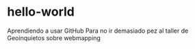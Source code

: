 # hello-world
Aprendiendo a usar GitHub
Para no ir demasiado pez al taller de Geoinquietos sobre webmapping
